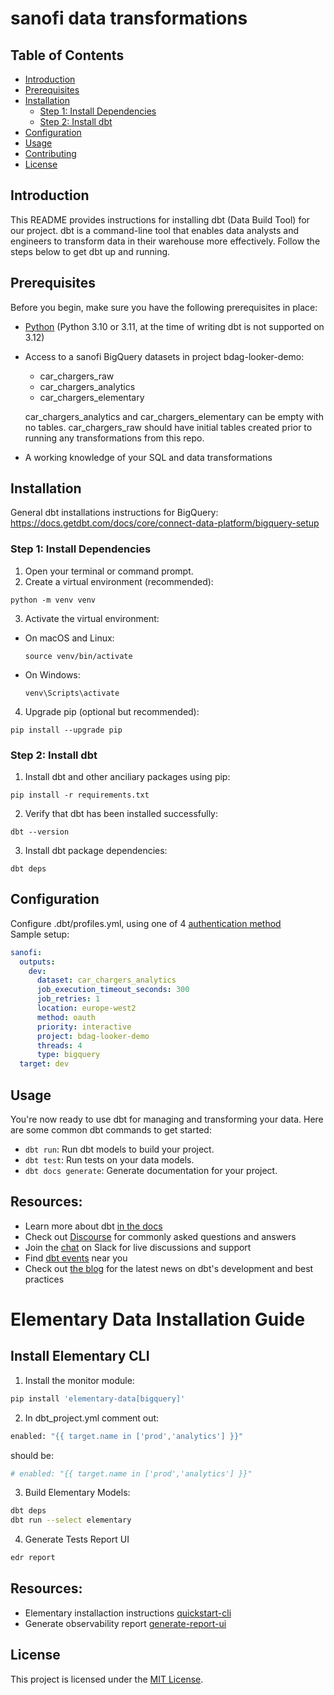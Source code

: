 # sanofi data transformations

## Table of Contents
- [Introduction](#introduction)
- [Prerequisites](#prerequisites)
- [Installation](#installation)
  - [Step 1: Install Dependencies](#step-1-install-dependencies)
  - [Step 2: Install dbt](#step-2-install-dbt)
- [Configuration](#configuration)
- [Usage](#usage)
- [Contributing](#contributing)
- [License](#license)

## Introduction
This README provides instructions for installing dbt (Data Build Tool) for our project. dbt is a command-line tool that enables data analysts and engineers to transform data in their warehouse more effectively. Follow the steps below to get dbt up and running.

## Prerequisites
Before you begin, make sure you have the following prerequisites in place:
- [Python](https://www.python.org/downloads/) (Python 3.10 or 3.11, at the time of writing dbt is not supported on 3.12)
- Access to a sanofi BigQuery datasets in project bdag-looker-demo: 
  - car_chargers_raw 
  - car_chargers_analytics
  - car_chargers_elementary 
  
  car_chargers_analytics and car_chargers_elementary can be empty with no tables. car_chargers_raw should have initial tables created prior to running any transformations from this repo.
- A working knowledge of your SQL and data transformations

## Installation
General dbt installations instructions for BigQuery: https://docs.getdbt.com/docs/core/connect-data-platform/bigquery-setup

### Step 1: Install Dependencies
1. Open your terminal or command prompt.
2. Create a virtual environment (recommended):
```
python -m venv venv 
```
3. Activate the virtual environment:
- On macOS and Linux:
  ```
  source venv/bin/activate
  ```
- On Windows:
  ```
  venv\Scripts\activate
  ```
4. Upgrade pip (optional but recommended):
```
pip install --upgrade pip
```

### Step 2: Install dbt
1. Install dbt and other anciliary packages using pip:
```
pip install -r requirements.txt
```
2. Verify that dbt has been installed successfully:
```
dbt --version
```
3. Install dbt package dependencies:
```
dbt deps
```

## Configuration
Configure .dbt/profiles.yml, using one of 4 [authentication method](https://docs.getdbt.com/docs/core/connect-data-platform/bigquery-setup#authentication-methods)  
Sample setup:
```yaml
sanofi:
  outputs:
    dev:
      dataset: car_chargers_analytics
      job_execution_timeout_seconds: 300
      job_retries: 1
      location: europe-west2
      method: oauth
      priority: interactive
      project: bdag-looker-demo
      threads: 4
      type: bigquery
  target: dev
```

## Usage
You're now ready to use dbt for managing and transforming your data. 
Here are some common dbt commands to get started:
- `dbt run`: Run dbt models to build your project.
- `dbt test`: Run tests on your data models.
- `dbt docs generate`: Generate documentation for your project.


## Resources:
- Learn more about dbt [in the docs](https://docs.getdbt.com/docs/introduction)
- Check out [Discourse](https://discourse.getdbt.com/) for commonly asked questions and answers
- Join the [chat](https://community.getdbt.com/) on Slack for live discussions and support
- Find [dbt events](https://events.getdbt.com) near you
- Check out [the blog](https://blog.getdbt.com/) for the latest news on dbt's development and best practices

# Elementary Data Installation Guide

## Install Elementary CLI

1. Install the monitor module:
```bash
pip install 'elementary-data[bigquery]'
```

2. In dbt_project.yml comment out:
```bash
enabled: "{{ target.name in ['prod','analytics'] }}"
```
should be:
```bash
# enabled: "{{ target.name in ['prod','analytics'] }}"
```
3. Build Elementary Models:
```bash
dbt deps
dbt run --select elementary
```
4. Generate Tests Report UI
```bash
edr report
```

## Resources:
- Elementary installaction instructions [quickstart-cli](https://docs.elementary-data.com/oss/quickstart/quickstart-cli)
- Generate observability report [generate-report-ui](https://docs.elementary-data.com/oss/guides/generate-report-ui)

## License
This project is licensed under the [MIT License](LICENSE).